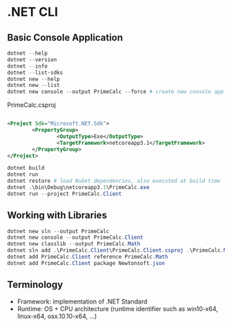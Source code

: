 # .NET CLI
## Basic Console Application
```powershell
dotnet --help
dotnet --version
dotnet --info
dotnet --list-sdks
dotnet new --help
dotnet new --list
dotnet new console --output PrimeCalc --force # create new console app
```

PrimeCalc.csproj
```xml

<Project Sdk="Microsoft.NET.Sdk">
        <PropertyGroup>
                <OutputType>Exe</OutputType>
                <TargetFramework>netcoreapp3.1</TargetFramework>
        </PropertyGroup>
</Project>
```

```powershell
dotnet build
dotnet run
dotnet restore # load NuGet dependencies, also executed at build time
dotnet .\bin\Debug\netcoreapp3.1\PrimeCalc.exe
dotnet run --project PrimeCalc.Client
```

## Working with Libraries
```powershell
dotnet new sln --output PrimeCalc
dotnet new console --output PrimeCalc.Client
dotnet new classlib --output PrimeCalc.Math
dotnet sln add .\PrimeCalc.Client\PrimeCalc.Client.csproj .\PrimeCalc.Math\PrimeCalc.Math.csproj
dotnet add PrimeCalc.Client reference PrimeCalc.Math
dotnet add PrimeCalc.Client package Newtonsoft.json
```

## Terminology
- Framework: implementation of .NET Standard
- Runtime: OS + CPU architecture (runtime identifier such as win10-x64, linux-x64, osx.10.10-x64, ...)
